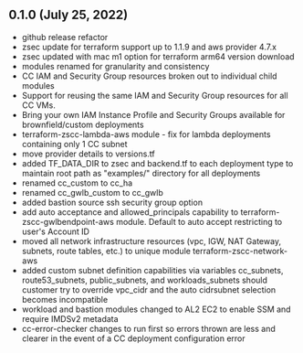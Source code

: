 ## 0.1.0 (July 25, 2022) 
* github release refactor
* zsec update for terraform support up to 1.1.9 and aws provider 4.7.x
* zsec updated with mac m1 option for terraform arm64 version download
* modules renamed for granularity and consistency
* CC IAM and Security Group resources broken out to individual child modules
* Support for reusing the same IAM and Security Group resources for all CC VMs.
* Bring your own IAM Instance Profile and Security Groups available for brownfield/custom deployments
* terraform-zscc-lambda-aws module - fix for lambda deployments containing only 1 CC subnet
* move provider details to versions.tf
* added TF_DATA_DIR to zsec and backend.tf to each deployment type to maintain root path as "examples/" directory for all deployments
* renamed cc_custom to cc_ha
* renamed cc_gwlb_custom to cc_gwlb
* added bastion source ssh security group option
* add auto acceptance and allowed_principals capability to terraform-zscc-gwlbendpoint-aws module. Default to auto accept restricting to user's Account ID
* moved all network infrastructure resources (vpc, IGW, NAT Gateway, subnets, route tables, etc.) to unique module terraform-zscc-network-aws
* added custom subnet definition capabilities via variables cc_subnets, route53_subnets, public_subnets, and workloads_subnets should customer try to override vpc_cidr and the auto cidrsubnet selection becomes incompatible
* workload and bastion modules changed to AL2 EC2 to enable SSM and require IMDSv2 metadata
* cc-error-checker changes to run first so errors thrown are less and clearer in the event of a CC deployment configuration error
